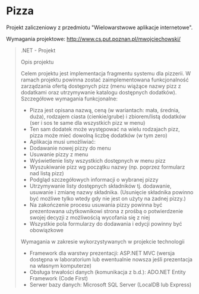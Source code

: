 # Pizza

Projekt zaliczeniowy z przedmiotu "Wielowarstwowe aplikacje internetowe".

Wymagania projektowe:
http://www.cs.put.poznan.pl/mwojciechowski/

> .NET - Projekt
> 
> Opis projektu
> 
> Celem projektu jest implementacja fragmentu systemu dla pizzerii. W ramach projektu powinna zostać zaimplementowana funkcjonalność zarządzania ofertą dostępnych pizz (menu wiążące nazwy pizz z dodatkami oraz utrzymywanie katalogu dostępnych dodatków).
> Szczegółowe wymagania funkcjonalne:
> 
> * Pizza jest opisana nazwą, ceną (w wariantach: mała, średnia, duża), rodzajem ciasta (cienkie/grube) i zbiorem/listą dodatków (ser i sos te same dla wszystkich pizz w menu)
> * Ten sam dodatek może występować na wielu rodzajach pizz, pizza może mieć dowolną liczbę dodatków (w tym zero)
> * Aplikacja musi umożliwiać:
> * Dodawanie nowej pizzy do menu
> * Usuwanie pizzy z menu
> * Wyświetlenie listy wszystkich dostępnych w menu pizz
> * Wyszukiwanie pizz wg początku nazwy (np. poprzez formularz nad listą pizz)
> * Podgląd szczegółowych informacji o wybranej pizzy
> * Utrzymywanie listy dostępnych składników tj. dodawanie, usuwanie i zmianę nazwy składnika. (Usunięcie składnika powinno być możliwe tylko wtedy gdy nie jest on użyty na żadnej pizzy.)
> * Na zakończenie procesu usuwania pizzy powinna być prezentowana użytkownikowi strona z prośbą o potwierdzenie swojej decyzji z możliwością wycofania się z niej
> * Wszystkie pola formularzy do dodawania i edycji powinny być obowiązkowe
> 
> Wymagania w zakresie wykorzystywanych w projekcie technologii
> 
> * Framework dla warstwy prezentacji: ASP.NET MVC (wersja dostępna w laboratorium lub ewentualnie nowsza jeśli prezentacja na własnym komputerze)
> * Obsługa trwałości danych (komunikacja z b.d.): ADO.NET Entity Framework (Code First)
> * Serwer bazy danych: Microsoft SQL Server (LocalDB lub Express)

